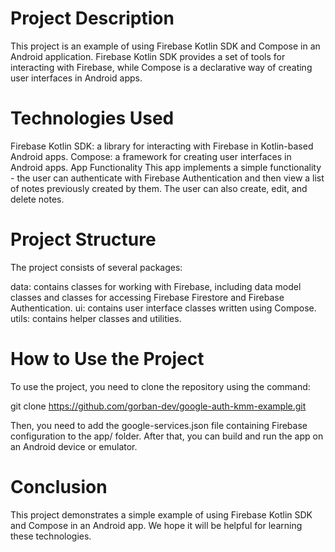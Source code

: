 # Project Description
This project is an example of using Firebase Kotlin SDK and Compose in an Android application. Firebase Kotlin SDK provides a set of tools for interacting with Firebase, while Compose is a declarative way of creating user interfaces in Android apps.

# Technologies Used
Firebase Kotlin SDK: a library for interacting with Firebase in Kotlin-based Android apps.
Compose: a framework for creating user interfaces in Android apps.
App Functionality
This app implements a simple functionality - the user can authenticate with Firebase Authentication and then view a list of notes previously created by them. The user can also create, edit, and delete notes.

# Project Structure
The project consists of several packages:

data: contains classes for working with Firebase, including data model classes and classes for accessing Firebase Firestore and Firebase Authentication.
ui: contains user interface classes written using Compose.
utils: contains helper classes and utilities.

# How to Use the Project
To use the project, you need to clone the repository using the command:

git clone https://github.com/gorban-dev/google-auth-kmm-example.git

Then, you need to add the google-services.json file containing Firebase configuration to the app/ folder. After that, you can build and run the app on an Android device or emulator.

# Conclusion
This project demonstrates a simple example of using Firebase Kotlin SDK and Compose in an Android app. We hope it will be helpful for learning these technologies.
